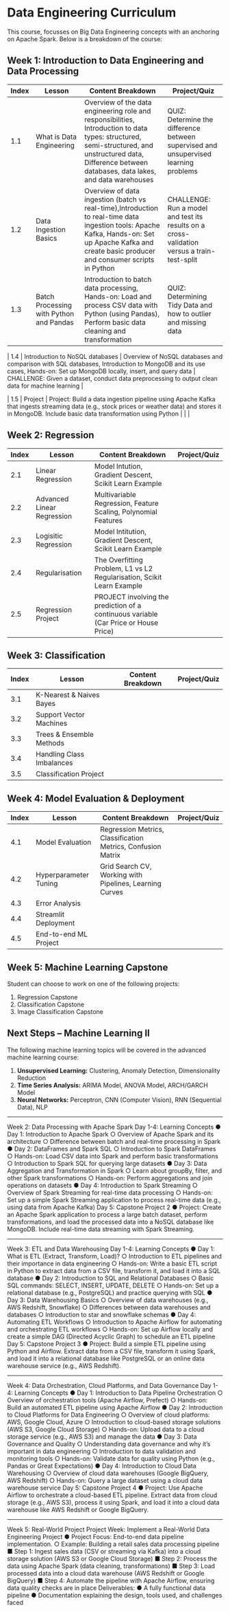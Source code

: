# Data Engineering Curriculum

This course, focusses on Big Data Engineering concepts with an anchoring on Apache Spark.  Below is a breakdown of the course:
## Week 1: Introduction to Data Engineering and Data Processing
| Index | Lesson | Content Breakdown | Project/Quiz |
|---|---|---|---|
| 1.1 | What is Data Engineering | Overview of the data engineering role and responsibilities, Introduction to data types: structured, semi-structured, and unstructured data,	Difference between databases, data lakes, and data warehouses | QUIZ: Determine the difference between supervised and unsupervised learning problems |
| 1.2 | Data Ingestion Basics | Overview of data ingestion (batch vs real-time),Introduction to real-time data ingestion tools: Apache Kafka, Hands-on: Set up Apache Kafka and create basic producer and consumer scripts in Python | CHALLENGE: Run a model and test its results on a cross-validation versus a train-test-split |
| 1.3 |Batch Processing with Python and Pandas | Introduction to batch data processing, Hands-on: Load and process CSV data with Python (using Pandas), Perform basic data cleaning and transformation | QUIZ: Determining Tidy Data and how to outlier and missing data |

| 1.4 | Introduction to NoSQL databases | Overview of NoSQL databases and comparison with SQL databases, Introduction to MongoDB and its use cases, Hands-on: Set up MongoDB locally, insert, and query data | CHALLENGE: Given a dataset, conduct data preprocessing to output clean data for machine learning |

| 1.5 | Project | Project: Build a data ingestion pipeline using Apache Kafka that ingests streaming data (e.g., stock prices or weather data) and stores it in MongoDB. Include basic data transformation using Python | | |

## Week 2: Regression
| Index | Lesson | Content Breakdown | Project/Quiz |
|---|---|---|---|
| 2.1 | Linear Regression | Model Intution, Gradient Descent, Scikit Learn Example |  |
| 2.2 | Advanced Linear Regression | Multivariable Regression, Feature Scaling, Polynomial Features |  |
| 2.3 | Logisitic Regression | Model Intitution, Gradient Descent, Scikit Learn Example |  |
| 2.4 | Regularisation | The Overfitting Problem, L1 vs L2 Regularisation, Scikit Learn Example |  |
| 2.5 | Regression Project | PROJECT involving the prediction of a continuous variable (Car Price or House Price) |  |

## Week 3: Classification
| Index | Lesson | Content Breakdown | Project/Quiz |
|---|---|---|---|
| 3.1 | K-Nearest & Naives Bayes |  |  |
| 3.2 | Support Vector Machines |  |  |
| 3.3 | Trees & Ensemble Methods |  |  |
| 3.4 | Handling Class Imbalances |  |  |
| 3.5 | Classification Project |  |  |

## Week 4: Model Evaluation & Deployment
| Index | Lesson | Content Breakdown | Project/Quiz |
|---|---|---|---|
| 4.1 | Model Evaluation | Regression Metrics, Classification Metrics, Confusion Matrix |  |
| 4.2 | Hyperparameter Tuning | Grid Search CV, Working with Pipelines, Learning Curves |  |
| 4.3 | Error Analysis |  |  |
| 4.4 | Streamlit Deployment |  |  |
| 4.5 | End-to-end ML Project |  |  |

## Week 5: Machine Learning Capstone
Student can choose to work on one of the following projects:
1. Regression Capstone
2. Classification Capstone 
3. Image Classification Capstone

## Next Steps – Machine Learning II
The following machine learning topics will be covered in the advanced machine learning course:
1. **Unsupervised Learning:** Clustering, Anomaly Detection, Dimensionality Reduction
2. **Time Series Analysis:** ARIMA Model, ANOVA Model, ARCH/GARCH Model
3. **Neural Networks:** Perceptron, CNN (Computer Vision), RNN (Sequential Data), NLP

________________________________________
Week 2: Data Processing with Apache Spark
Day 1-4: Learning Concepts
●	Day 1: Introduction to Apache Spark
○	Overview of Apache Spark and its architecture
○	Difference between batch and real-time processing in Spark
●	Day 2: DataFrames and Spark SQL
○	Introduction to Spark DataFrames
○	Hands-on: Load CSV data into Spark and perform basic transformations
○	Introduction to Spark SQL for querying large datasets
●	Day 3: Data Aggregation and Transformation in Spark
○	Learn about groupBy, filter, and other Spark transformations
○	Hands-on: Perform aggregations and join operations on datasets
●	Day 4: Introduction to Spark Streaming
○	Overview of Spark Streaming for real-time data processing
○	Hands-on: Set up a simple Spark Streaming application to process real-time data (e.g., using data from Apache Kafka)
Day 5: Capstone Project 2
●	Project: Create an Apache Spark application to process a large batch dataset, perform transformations, and load the processed data into a NoSQL database like MongoDB. Include real-time data streaming with Spark Streaming.
________________________________________
Week 3: ETL and Data Warehousing
Day 1-4: Learning Concepts
●	Day 1: What is ETL (Extract, Transform, Load)?
○	Introduction to ETL pipelines and their importance in data engineering
○	Hands-on: Write a basic ETL script in Python to extract data from a CSV file, transform it, and load it into a SQL database
●	Day 2: Introduction to SQL and Relational Databases
○	Basic SQL commands: SELECT, INSERT, UPDATE, DELETE
○	Hands-on: Set up a relational database (e.g., PostgreSQL) and practice querying with SQL
●	Day 3: Data Warehousing Basics
○	Overview of data warehouses (e.g., AWS Redshift, Snowflake)
○	Differences between data warehouses and databases
○	Introduction to star and snowflake schemas
●	Day 4: Automating ETL Workflows
○	Introduction to Apache Airflow for automating and orchestrating ETL workflows
○	Hands-on: Set up Airflow locally and create a simple DAG (Directed Acyclic Graph) to schedule an ETL pipeline
Day 5: Capstone Project 3
●	Project: Build a simple ETL pipeline using Python and Airflow. Extract data from a CSV file, transform it using Spark, and load it into a relational database like PostgreSQL or an online data warehouse service (e.g., AWS Redshift).
________________________________________
Week 4: Data Orchestration, Cloud Platforms, and Data Governance
Day 1-4: Learning Concepts
●	Day 1: Introduction to Data Pipeline Orchestration
○	Overview of orchestration tools (Apache Airflow, Prefect)
○	Hands-on: Build an automated ETL pipeline using Apache Airflow
●	Day 2: Introduction to Cloud Platforms for Data Engineering
○	Overview of cloud platforms: AWS, Google Cloud, Azure
○	Introduction to cloud-based storage solutions (AWS S3, Google Cloud Storage)
○	Hands-on: Upload data to a cloud storage service (e.g., AWS S3) and manage the data
●	Day 3: Data Governance and Quality
○	Understanding data governance and why it’s important in data engineering
○	Introduction to data validation and monitoring tools
○	Hands-on: Validate data for quality using Python (e.g., Pandas or Great Expectations)
●	Day 4: Introduction to Cloud Data Warehousing
○	Overview of cloud data warehouses (Google BigQuery, AWS Redshift)
○	Hands-on: Query a large dataset using a cloud data warehouse service
Day 5: Capstone Project 4
●	Project: Use Apache Airflow to orchestrate a cloud-based ETL pipeline. Extract data from cloud storage (e.g., AWS S3), process it using Spark, and load it into a cloud data warehouse like AWS Redshift or Google BigQuery.
________________________________________
Week 5: Real-World Project
Project Week: Implement a Real-World Data Engineering Project
●	Project Focus: End-to-end data pipeline implementation.
○	Example: Building a retail sales data processing pipeline
■	Step 1: Ingest sales data (CSV or streaming via Kafka) into a cloud storage solution (AWS S3 or Google Cloud Storage)
■	Step 2: Process the data using Apache Spark (data cleaning, transformations)
■	Step 3: Load processed data into a cloud data warehouse (AWS Redshift or Google BigQuery)
■	Step 4: Automate the pipeline with Apache Airflow, ensuring data quality checks are in place
Deliverables:
●	A fully functional data pipeline
●	Documentation explaining the design, tools used, and challenges faced
